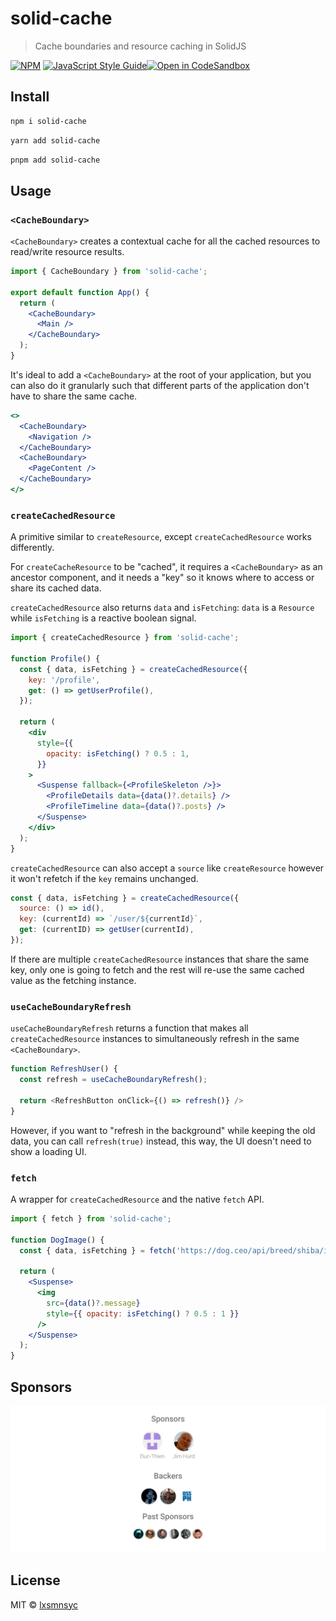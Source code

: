 # solid-cache

> Cache boundaries and resource caching in SolidJS

[![NPM](https://img.shields.io/npm/v/solid-cache.svg)](https://www.npmjs.com/package/solid-cache) [![JavaScript Style Guide](https://badgen.net/badge/code%20style/airbnb/ff5a5f?icon=airbnb)](https://github.com/airbnb/javascript)[![Open in CodeSandbox](https://img.shields.io/badge/Open%20in-CodeSandbox-blue?style=flat-square&logo=codesandbox)](https://codesandbox.io/s/github/LXSMNSYC/solid-cache/tree/main/examples/demo)

## Install

```bash
npm i solid-cache
```

```bash
yarn add solid-cache
```

```bash
pnpm add solid-cache
```

## Usage

### `<CacheBoundary>`

`<CacheBoundary>` creates a contextual cache for all the cached resources to read/write resource results.

```jsx
import { CacheBoundary } from 'solid-cache';

export default function App() {
  return (
    <CacheBoundary>
      <Main />
    </CacheBoundary>
  );
}
```

It's ideal to add a `<CacheBoundary>` at the root of your application, but you can also do it granularly such that different parts of the application don't have to share the same cache.

```jsx
<>
  <CacheBoundary>
    <Navigation />
  </CacheBoundary>
  <CacheBoundary>
    <PageContent />
  </CacheBoundary>
</>
```

### `createCachedResource`

A primitive similar to `createResource`, except `createCachedResource` works differently.

For `createCacheResource` to be "cached", it requires a `<CacheBoundary>` as an ancestor component, and it needs a "key" so it knows where to access or share its cached data.

`createCachedResource` also returns `data` and `isFetching`: `data` is a `Resource` while `isFetching` is a reactive boolean signal.

```jsx
import { createCachedResource } from 'solid-cache';

function Profile() {
  const { data, isFetching } = createCachedResource({
    key: '/profile',
    get: () => getUserProfile(),
  });

  return (
    <div
      style={{
        opacity: isFetching() ? 0.5 : 1,
      }}
    >
      <Suspense fallback={<ProfileSkeleton />}>
        <ProfileDetails data={data()?.details} />
        <ProfileTimeline data={data()?.posts} />
      </Suspense>
    </div>
  );
}
```

`createCachedResource` can also accept a `source` like `createResource` however it won't refetch if the `key` remains unchanged.

```jsx
const { data, isFetching } = createCachedResource({
  source: () => id(),
  key: (currentId) => `/user/${currentId}`,
  get: (currentID) => getUser(currentId),
});
```

If there are multiple `createCachedResource` instances that share the same key, only one is going to fetch and the rest will re-use the same cached value as the fetching instance.

### `useCacheBoundaryRefresh`

`useCacheBoundaryRefresh` returns a function that makes all `createCachedResource` instances to simultaneously refresh in the same `<CacheBoundary>`.

```js
function RefreshUser() {
  const refresh = useCacheBoundaryRefresh();

  return <RefreshButton onClick={() => refresh()} />
}
```

However, if you want to "refresh in the background" while keeping the old data, you can call `refresh(true)` instead, this way, the UI doesn't need to show a loading UI.

### `fetch`

A wrapper for `createCachedResource` and the native `fetch` API.

```jsx
import { fetch } from 'solid-cache';

function DogImage() {
  const { data, isFetching } = fetch('https://dog.ceo/api/breed/shiba/images/random').json();

  return (
    <Suspense>
      <img
        src={data()?.message}
        style={{ opacity: isFetching() ? 0.5 : 1 }}
      />
    </Suspense>
  );
}
```

## Sponsors

![Sponsors](https://github.com/lxsmnsyc/sponsors/blob/main/sponsors.svg?raw=true)

## License

MIT © [lxsmnsyc](https://github.com/lxsmnsyc)

